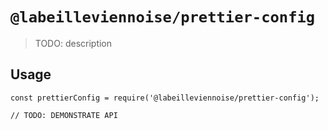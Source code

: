 # `@labeilleviennoise/prettier-config`

> TODO: description

## Usage

```
const prettierConfig = require('@labeilleviennoise/prettier-config');

// TODO: DEMONSTRATE API
```
